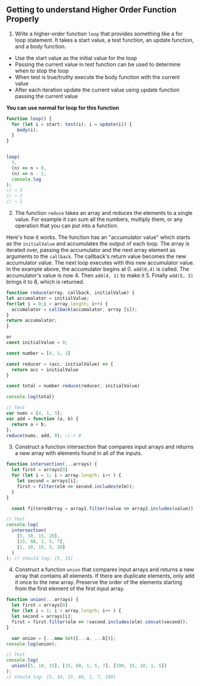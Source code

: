 ## Getting to understand Higher Order Function Properly

1. Write a higher-order function `loop` that provides something like a for loop statement. It takes a start value, a test function, an update function, and a body function.

- Use the start value as the initial value for the loop
- Passing the current value in test function can be used to determine when to stop the loop
- When test is true/truthy execute the body function with the current value
- After each iteration update the current value using update function passing the current value

**You can use normal for loop for this function**

```js
function loop() {
  for (let i = start; test(i); i = update(i)) {
    body(i);
  }
}


loop(
  3,
  (n) => n > 0,
  (n) => n - 1,
  console.log
);
// → 3
// → 2
// → 1
```

2. The function `reduce` takes an array and reduces the elements to a single value. For example it can sum all the numbers, multiply them, or any operation that you can put into a function.

Here's how it works. The function has an "accumulator value" which starts as the `initialValue` and accumulates the output of each loop. The array is iterated over, passing the accumulator and the next array element as arguments to the `callback`. The callback's return value becomes the new accumulator value. The next loop executes with this new accumulator value. In the example above, the accumulator begins at 0. `add(0,4)` is called. The accumulator's value is now 4. Then `add(4, 1)` to make it 5. Finally `add(5, 3)` brings it to 8, which is returned.

```js
function reduce(array, callback, initialValue) {
let accumalator = initialValue;
for(let i = 0;i < array.length; i++) {
  accumalator = callback(accumalator, array [i]);
}
return accumalator;
}

or
const initialValue = 0;

const number = [4, 1, 3]

const reducer = (acc, initialValue) => {
  return acc + initialValue
}

const total = number.reduce(reducer, initialValue)

console.log(total)

// Test
var nums = [4, 1, 3];
var add = function (a, b) {
  return a + b;
};
reduce(nums, add, 0); //-> 8


```

3. Construct a function intersection that compares input arrays and returns a new array with elements found in all of the inputs.

```js
function intersection(...arrays) {
  let first = arrays[0]
  for (let i = 1; i < array.length; i++ ) {
    let second = arrays[i];
    first = filter(elm => second.includes(elm));
  }
}

  const filteredArray = array1.filter(value => array2.includes(value));

// Test
console.log(
  intersection(
    [5, 10, 15, 20],
    [15, 88, 1, 5, 7],
    [1, 10, 15, 5, 20]
  )
); // should log: [5, 15]
```

4. Construct a function `union` that compares input arrays and returns a new array that contains all elements. If there are duplicate elements, only add it once to the new array. Preserve the order of the elements starting from the first element of the first input array.

```js
function union(...arrays) {
  let first = arrays[0]
  for (let i = 1; i < array.length; i++ ) {
  let second = arrays[i];
  first = first.filter(elm => !second.includes(elm).concat(second));
}

  var union = [...new Set([...a, ...b])];
console.log(union);

// Test
console.log(
  union([5, 10, 15], [15, 88, 1, 5, 7], [100, 15, 10, 1, 5])
);
// should log: [5, 10, 15, 88, 1, 7, 100]
```
